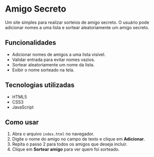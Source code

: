 # Amigo Secreto

Um site simples para realizar sorteios de amigo secreto. O usuário pode adicionar nomes a uma lista e sortear aleatoriamente um amigo secreto.

## Funcionalidades

- Adicionar nomes de amigos a uma lista visível.
- Validar entrada para evitar nomes vazios.
- Sortear aleatoriamente um nome da lista.
- Exibir o nome sorteado na tela.

## Tecnologias utilizadas

- HTML5  
- CSS3  
- JavaScript

## Como usar

1. Abra o arquivo `index.html` no navegador.  
2. Digite o nome do amigo no campo de texto e clique em **Adicionar**.  
3. Repita o passo 2 para todos os amigos que deseja incluir.  
4. Clique em **Sortear amigo** para ver quem foi sorteado.


